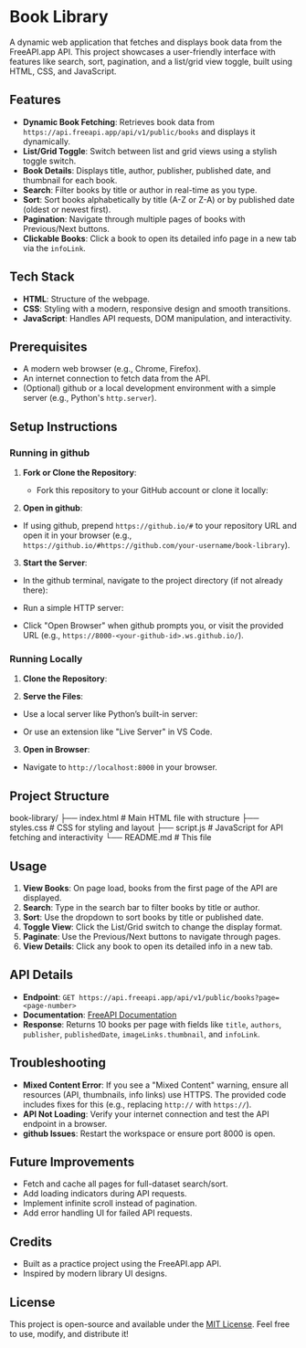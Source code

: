 # Book Library

A dynamic web application that fetches and displays book data from the FreeAPI.app API. This project showcases a user-friendly interface with features like search, sort, pagination, and a list/grid view toggle, built using HTML, CSS, and JavaScript.

## Features

- **Dynamic Book Fetching**: Retrieves book data from `https://api.freeapi.app/api/v1/public/books` and displays it dynamically.
- **List/Grid Toggle**: Switch between list and grid views using a stylish toggle switch.
- **Book Details**: Displays title, author, publisher, published date, and thumbnail for each book.
- **Search**: Filter books by title or author in real-time as you type.
- **Sort**: Sort books alphabetically by title (A-Z or Z-A) or by published date (oldest or newest first).
- **Pagination**: Navigate through multiple pages of books with Previous/Next buttons.
- **Clickable Books**: Click a book to open its detailed info page in a new tab via the `infoLink`.

## Tech Stack

- **HTML**: Structure of the webpage.
- **CSS**: Styling with a modern, responsive design and smooth transitions.
- **JavaScript**: Handles API requests, DOM manipulation, and interactivity.

## Prerequisites

- A modern web browser (e.g., Chrome, Firefox).
- An internet connection to fetch data from the API.
- (Optional) github or a local development environment with a simple server (e.g., Python's `http.server`).

## Setup Instructions

### Running in github
1. **Fork or Clone the Repository**:
   - Fork this repository to your GitHub account or clone it locally:


2. **Open in github**:
- If using github, prepend `https://github.io/#` to your repository URL and open it in your browser (e.g., `https://github.io/#https://github.com/your-username/book-library`).

3. **Start the Server**:
- In the github terminal, navigate to the project directory (if not already there):

- Run a simple HTTP server:

- Click "Open Browser" when github prompts you, or visit the provided URL (e.g., `https://8000-<your-github-id>.ws.github.io/`).

### Running Locally
1. **Clone the Repository**:


2. **Serve the Files**:
- Use a local server like Python’s built-in server:

- Or use an extension like "Live Server" in VS Code.

3. **Open in Browser**:
- Navigate to `http://localhost:8000` in your browser.

## Project Structure
book-library/
├── index.html    # Main HTML file with structure
├── styles.css    # CSS for styling and layout
├── script.js     # JavaScript for API fetching and interactivity
└── README.md     # This file


## Usage

1. **View Books**: On page load, books from the first page of the API are displayed.
2. **Search**: Type in the search bar to filter books by title or author.
3. **Sort**: Use the dropdown to sort books by title or published date.
4. **Toggle View**: Click the List/Grid switch to change the display format.
5. **Paginate**: Use the Previous/Next buttons to navigate through pages.
6. **View Details**: Click any book to open its detailed info in a new tab.

## API Details

- **Endpoint**: `GET https://api.freeapi.app/api/v1/public/books?page=<page-number>`
- **Documentation**: [FreeAPI Documentation](https://freeapi.hashnode.space/api-guide/apireference/getBooks)
- **Response**: Returns 10 books per page with fields like `title`, `authors`, `publisher`, `publishedDate`, `imageLinks.thumbnail`, and `infoLink`.

## Troubleshooting

- **Mixed Content Error**: If you see a "Mixed Content" warning, ensure all resources (API, thumbnails, info links) use HTTPS. The provided code includes fixes for this (e.g., replacing `http://` with `https://`).
- **API Not Loading**: Verify your internet connection and test the API endpoint in a browser.
- **github Issues**: Restart the workspace or ensure port 8000 is open.

## Future Improvements

- Fetch and cache all pages for full-dataset search/sort.
- Add loading indicators during API requests.
- Implement infinite scroll instead of pagination.
- Add error handling UI for failed API requests.

## Credits

- Built as a practice project using the FreeAPI.app API.
- Inspired by modern library UI designs.

## License

This project is open-source and available under the [MIT License](LICENSE). Feel free to use, modify, and distribute it!